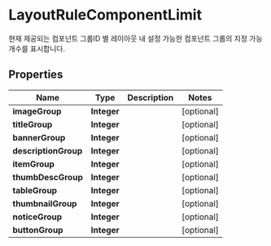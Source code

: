 

# LayoutRuleComponentLimit

현재 제공되는 컴포넌트 그룹ID 별 레이아웃 내 설정 가능한 컴포넌트 그룹의 지정 가능 개수를 표시합니다. 

## Properties

| Name | Type | Description | Notes |
|------------ | ------------- | ------------- | -------------|
|**imageGroup** | **Integer** |  |  [optional] |
|**titleGroup** | **Integer** |  |  [optional] |
|**bannerGroup** | **Integer** |  |  [optional] |
|**descriptionGroup** | **Integer** |  |  [optional] |
|**itemGroup** | **Integer** |  |  [optional] |
|**thumbDescGroup** | **Integer** |  |  [optional] |
|**tableGroup** | **Integer** |  |  [optional] |
|**thumbnailGroup** | **Integer** |  |  [optional] |
|**noticeGroup** | **Integer** |  |  [optional] |
|**buttonGroup** | **Integer** |  |  [optional] |



